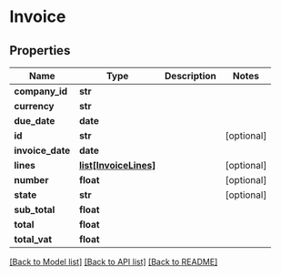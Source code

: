 # Invoice

## Properties
Name | Type | Description | Notes
------------ | ------------- | ------------- | -------------
**company_id** | **str** |  | 
**currency** | **str** |  | 
**due_date** | **date** |  | 
**id** | **str** |  | [optional] 
**invoice_date** | **date** |  | 
**lines** | [**list[InvoiceLines]**](InvoiceLines.md) |  | [optional] 
**number** | **float** |  | [optional] 
**state** | **str** |  | [optional] 
**sub_total** | **float** |  | 
**total** | **float** |  | 
**total_vat** | **float** |  | 

[[Back to Model list]](../README.md#documentation-for-models) [[Back to API list]](../README.md#documentation-for-api-endpoints) [[Back to README]](../README.md)


